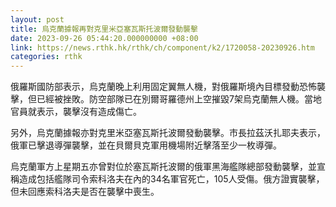 ```yaml
---
layout: post
title: 烏克蘭據報再對克里米亞塞瓦斯托波爾發動襲擊
date: 2023-09-26 05:44:20.000000000 +08:00
link: https://news.rthk.hk/rthk/ch/component/k2/1720058-20230926.htm
categories: rthk
---
```


俄羅斯國防部表示，烏克蘭晚上利用固定翼無人機，對俄羅斯境內目標發動恐怖襲擊，但已經被挫敗。防空部隊已在別爾哥羅德州上空摧毀7架烏克蘭無人機。當地官員就表示，襲擊沒有造成傷亡。

另外，烏克蘭據報亦對克里米亞塞瓦斯托波爾發動襲擊。市長拉茲沃扎耶夫表示，俄軍已擊退導彈襲擊，並在貝爾貝克軍用機場附近擊落至少一枚導彈。

烏克蘭軍方上星期五亦曾對位於塞瓦斯托波爾的俄軍黑海艦隊總部發動襲擊，並宣稱造成包括艦隊司令索科洛夫在內的34名軍官死亡，105人受傷。俄方證實襲擊，但未回應索科洛夫是否在襲擊中喪生。
